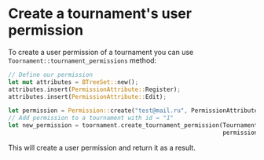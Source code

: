 # Create a tournament's user permission

To create a user permission of a tournament you can use `Toornament::tournament_permissions`
method:

```rust
// Define our permission
let mut attributes = BTreeSet::new();
attributes.insert(PermissionAttribute::Register);
attributes.insert(PermissionAttribute::Edit);

let permission = Permission::create("test@mail.ru", PermissionAttributes(attributes));
// Add permission to a tournament with id = "1"
let new_permission = toornament.create_tournament_permission(TournamentId("1".to_owned()),
                                                             permission);
```

This will create a user permission and return it as a result.
